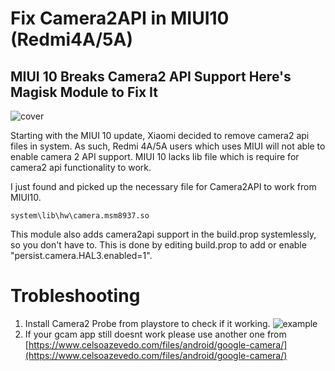 # Fix Camera2API in MIUI10 (Redmi4A/5A)
## MIUI 10 Breaks Camera2 API Support Here's Magisk Module to Fix It

![cover](https://i.imgur.com/Ah7kgM0.png)

Starting with the MIUI 10 update, Xiaomi decided to remove camera2 api files in system. As such, Redmi 4A/5A users which uses MIUI will not able to enable camera 2 API support. MIUI 10 lacks lib file which is require for camera2 api functionality to work.

I just found and picked up the necessary file for Camera2API to work from MIUI10.

    system\lib\hw\camera.msm8937.so
  
This module also adds camera2api support in the build.prop systemlessly, so you don't have to. This is done by editing build.prop to add or enable "persist.camera.HAL3.enabled=1". 

# Trobleshooting
1. Install Camera2 Probe from playstore to check if it working.
![example](https://i.imgur.com/o8IvgzV.png)
2. If your gcam app still doesnt work please use another one from [https://www.celsoazevedo.com/files/android/google-camera/](https://www.celsoazevedo.com/files/android/google-camera/)
